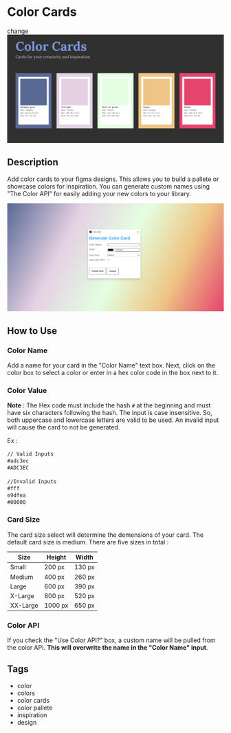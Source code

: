 # Color Cards
change
![](assets/Color%20Cards%20Art.png)


## Description
Add color cards to your figma designs. This allows you to build a pallete or showcase colors for inspiration. You can generate custom names using "The Color API" for easily adding your new colors to your library.

![](assets/color-card-plugin.png)

## How to Use

### Color Name
Add a name for your card in the "Color Name" text box. Next, click on the color box to select a color or enter in a hex color code in the box next to it.

### Color Value
**Note** : The Hex code must include the hash `#` at the beginning and must have six characters following the hash.  The input is case insensitive. So, both uppercase and lowercase letters are valid to be used. An invalid input will cause the card to not be generated.

Ex :

```
// Valid Inputs
#adc3ec
#ADC3EC

//Invalid Inputs
#fff
e9dfea
#00000
```

### Card Size
The card size select will determine the demensions of your card. The default card size is medium. There are five sizes in total :

| Size     | Height  | Width  |
| -------- | ------- | ------ |
| Small    | 200 px  | 130 px |
| Medium   | 400 px  | 260 px |
| Large    | 600 px  | 390 px |
| X-Large  | 800 px  | 520 px |
| XX-Large | 1000 px | 650 px |

### Color API
If you check the "Use Color API?" box, a custom name will be pulled from the color API. **This will overwrite the name in the "Color Name" input**.

## Tags
- color
- colors
- color cards
- color pallete
- inspiration
- design
